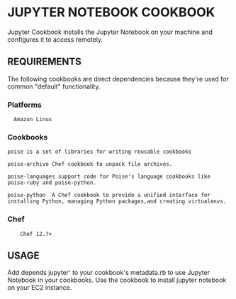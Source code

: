 	 	 	
# JUPYTER NOTEBOOK COOKBOOK

 Jupyter Cookbook installs the Jupyter Notebook on your machine and configures it to access remotely.

## REQUIREMENTS	

The following cookbooks are direct dependencies because they're used for common "default" functionality.

### Platforms
      Amazon Linux	

### Cookbooks
	
	poise is a set of libraries for writing reusable cookbooks
        
	poise-archive Chef cookbook to unpack file archives.
        
	poise-languages support code for Poise's language cookbooks like poise-ruby and poise-python.    
        
	poise-python  A Chef cookbook to provide a unified interface for installing Python, managing Python packages,and creating virtualenvs.

###   Chef
        Chef 12.7+
	 	 	
## USAGE	
   Add depends jupyter' to your cookbook's metadata.rb to use Jupyter Notebook in your cookbooks.
   Use the cookbook to install jupyter notebook on your EC2 instance.

